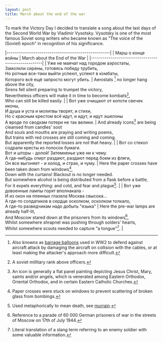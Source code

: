 ```yaml
---
layout: post
title: March about the end of the war
---
```


To mark the Victory Day I decided to translate a song about the last days of
the Second World War by Vladimir Vysotsky. Vysotsky is one of the most famous
Soviet song writers who became known as "The voice of the (Soviet) epoch" in
recognition of his significance.

|-----------------------------------------------------|
| Марш о конце войны | March about the End of the War |
|-----------------------------------------------------|
| Уже не маячат над городом аэростаты, <br> Замолкли сирены, готовясь победу трубить, <br> Но ротные все-таки выйти успеют, успеют в комбаты, <br> Которого всё ещё запросто могут убить. | Aerostats [^5] no longer hang above the city, <br> Sirens fell silent preparing to trumpet the victory, <br> Nevertheless officers will make it in time to become kombats[^1], <br> Who can still be killed easily. |
| Вот уже очищают от копоти свечек иконы, <br> И душа и уста и молитвы творят, и стихи, <br> Но с красным крестом всё идут, и идут, и идут эшелоны <br> А вроде по сводкам потери не так велики. |  And already icons[^6] are being cleansed from candles' soot <br> And souls and mouths are praying and writing poems, <br> But trains with red crosses are still coming and coming. <br> But apparently the reported losses are not that heavy. |
| Вот со стекол содрали кресты из полосок бумаги. <br> Вот и шторы - долой! Затемненье уже ни к чему. <br> А где-нибудь спирт раздают, раздают перед боем из фляги, <br> Он все выгоняет - и холод, и страх, и чуму. | Here the paper crosses have been taken down from windows[^2], <br> Down with the curtains! Blackout is no longer needed. <br> But somewhere alcohol is being distributed from a flask before a battle, <br> For it expels everything: and cold, and fear and plague[^7]. |
| Вот уже довоенные лампы горят вполнакала - <br> И из окон на пленных глазела Москва свысока... <br> А где-то солдатиков в сердце осколком, осколком толкало, <br> А где-то разведчикам надо добыть "языка" | Here the pre-war lamps are already half-lit, <br> And Moscow stared down at the prisoners from its windows[^3], <br> Whilst somewhere shrapnel was pushing through solders' hearts, <br> Whilst somewhere scouts needed to capture "a tongue"[^4]. |


[^1]: A soviet millitary rank above officers.
[^2]: Paper crosses were stuck on windows to prevent scattering of broken glass from bombings.
[^3]: Reference to a parade of 60 000 German prisoners of war in the streets of Moscow on 17th of July 1944.
[^4]: Literal translation of a slang term referring to an enemy soldier with some valuable information.
[^5]: Also knowns as [barrage balloons][balloons] used in WW2 to defend against aircraft attack by damaging the aircraft on collision with the cables, or at least making the attacker's approach more difficult.
[^6]: An icon is generally a flat panel painting depicting Jesus Christ, Mary, saints and/or angels, which is venerated among Eastern Orthodox, Oriental Orthodox, and in certain Eastern Catholic Churches.
[^7]: Used metaphorically to mean death, see [murrain](http://en.wikipedia.org/wiki/Murrain).

[balloons]: https://en.wikipedia.org/wiki/Barrage_balloon
